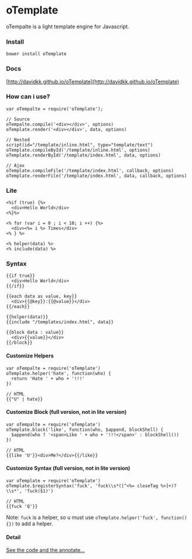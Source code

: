 # oTemplate

oTempalte is a light template engine for Javascript.

### Install

```
bower install oTemplate
```

### Docs

[http://davidkk.github.io/oTemplate](http://davidkk.github.io/oTemplate)

### How can i use?

```
var oTempalte = require('oTemplate');

// Source
oTempalte.compile('<div></div>', options)
oTemplate.render('<div></div>', data, options)

// Nested
script(id="/template/inline.html", type="template/text")
oTemplate.compileById('/template/inline.html', options)
oTemplate.renderById('/template/index.html', data, options)

// Ajax
oTemplate.compileFile('/template/index.html', callback, options)
oTemplate.renderFile('/template/index.html', data, callback, options)
```

### Lite

```
<%if (true) {%>
  <div>Hello World</div>
<%}%>

<% for (var i = 0 ; i < 10; i ++) {%>
  <div><%= i %> Times</div>
<% } %>

<% helper(data) %>
<% include(data) %>
```

### Syntax

```
{{if true}}
  <div>Hello World</div>
{{/if}}

{{each data as value, key}}
  <div>{{@key}}:{{@value}}</div>
{{/each}}

{{helper(data)}}
{{include "/templates/index.html", data}}

{{block data : value}}
  <div>{{value}}</div>
{{/block}}
```

#### Customize Helpers

```
var oTempalte = require('oTemplate')
oTemplate.helper('hate', function(who) {
  return 'Hate ' + who + '!!!'
})

// HTML
{{"U" | hate}}
```

#### Customize Block (full version, not in lite version)

```
var oTempalte = require('oTemplate')
oTemplate.block('like', function(who, $append, blockShell) {
  $append(who ? '<span>Like ' + who + '!!!</span>' : blockShell())
})

// HTML
{{like 'U'}}<div>Me?</div>{{/like}}
```

#### Customize Syntax (full version, not in lite version)

```
var oTemplate = require('oTemplate')
oTemplate.$registerSyntax('fuck', 'fuck\\s*([^<%= closeTag %>]+)?\\s*', 'fuck($1)')

// HTML
{{fuck 'Q'}}
```

Note: `fuck` is a helper, so u must use `oTemplate.helper('fuck', function() {})` to add a helper.

#### Detail

[See the code and the annotate...](https://github.com/DavidKk/oTemplate/blob/master/dist/oTemplate.js)